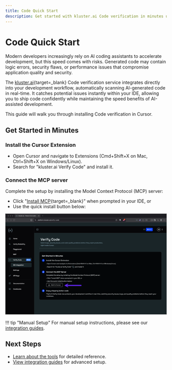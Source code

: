 ```yaml
---
title: Code Quick Start
description: Get started with kluster.ai Code verification in minutes using Cursor or Claude Code.
---
```


# Code Quick Start

Modern developers increasingly rely on AI coding assistants to accelerate development, but this speed comes with risks. Generated code may contain logic errors, security flaws, or performance issues that compromise application quality and security.

The [kluster.ai](https://www.kluster.ai/){target=\_blank} Code verification service integrates directly into your development workflow, automatically scanning AI-generated code in real-time. It catches potential issues instantly within your IDE, allowing you to ship code confidently while maintaining the speed benefits of AI-assisted development.

This guide will walk you through installing Code verification in Cursor.

## Get Started in Minutes

### Install the Cursor Extension

- Open Cursor and navigate to Extensions (Cmd+Shift+X on Mac, Ctrl+Shift+X on Windows/Linux).
- Search for "kluster.ai Verify Code" and install it.

### Connect the MCP server

Complete the setup by installing the Model Context Protocol (MCP) server:

- Click "[Install MCP](https://platform.kluster.ai/verify-code){target=\_blank}" when prompted in your IDE, or
- Use the quick install button below:

![Add to Cursor button](/images/verify/code/quick-start/quick-start.webp)

!!! tip "Manual Setup"
    For manual setup instructions, please see our [integration guides](/verify/code/integrations/).

## Next Steps

- [Learn about the tools](/verify/code/tools/) for detailed reference.
- [View integration guides](/verify/code/integrations/) for advanced setup.